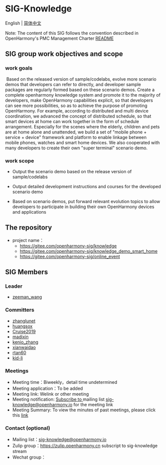 # SIG-Knowledge

English | [简体中文](./sig_knowledge_cn.md)

Note: The content of this SIG follows the convention described in OpenHarmony's PMC Management Charter [README](/zh/pmc.md)

## SIG group work objectives and scope

### work goals
​	Based on the released version of sample/codelabs, evolve more scenario demos that developers can refer to directly, and developer sample packages are regularly formed based on these scenario demos. Create a complete openharmony knowledge system and promote it to the majority of developers, make OpenHarmony capabilities explicit, so that developers can see more possibilities, so as to achieve the purpose of promoting OpenHarmony. For example, according to distributed and multi device coordination, we advanced the concept of distributed schedule, so that smart devices at home can work together in the form of schedule arrangement. Especially for the scenes where the elderly, children and pets are at home alone and unattended, we build a set of "mobile phone + service + device" framework and platform to enable linkage between mobile phones, watches and smart home devices. We also cooperated with many developers to create their own "super terminal" scenario demo.

### work scope

- Output the scenario demo based on the release version of sample/codelabs

- Output detailed development instructions and courses for the developed scenario demo

- Based on scenario demos, put forward relevant evolution topics to allow developers to participate in building their own OpenHarmony devices and applications

## The repository
- project name：
  - https://gitee.com/openharmony-sig/knowledge
  - https://gitee.com/openharmony-sig/knowledge_demo_smart_home
  - https://gitee.com/openharmony-sig/online_event

## SIG Members

### Leader
- [zeeman_wang](https://gitee.com/zeeman_wang)

### Committers
- [zhanglunet](https://gitee.com/zhanglunet)
- [huangsox](https://gitee.com/huangsox)
- [Cruise2019](https://gitee.com/Cruise2019)
- [madixin](https://gitee.com/madixin)
- [kenio_zhang](https://gitee.com/kenio_zhang)
- [xianwaidao](https://gitee.com/xianwaidao)
- [rtan60](https://gitee.com/rtan60)
- [kid-li](https://gitee.com/kid-li)

### Meetings

 - Meeting time：Biweekly，detail time undetermined
 - Meeting application：To be added
 - Meeting link: Welink or other meeting
 - Meeting notification:  [Subscribe to ](https://lists.openatom.io/postorius/lists/sig-knowledge.openharmony.io/) mailing list sig-knowledge@openharmony.io  for the meeting link
 - Meeting Summary: To view the minutes of past meetings, please click this [link](https://gitee.com/openharmony-sig/sig-content/tree/master/knowledge/meetings)

### Contact (optional)

- Mailing list：sig-knowledge@openharmony.io
- Zulip group：https://zulip.openharmony.cn   subscript to sig-knowledge stream
- Wechat group：


